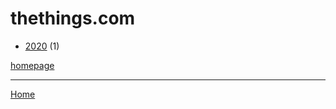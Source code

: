 # thethings.com

  * [2020](./thethings-com-2020.md) (1)

[homepage](https://www.thethings.com/)

----

[Home](../index.md)
